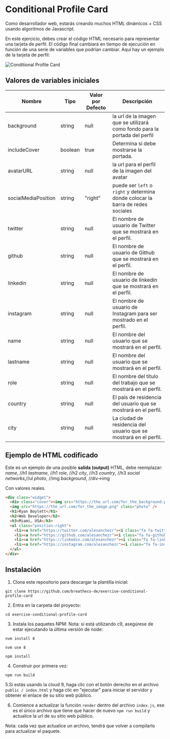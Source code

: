 # Conditional Profile Card

Como desarrollador web, estarás creando muchos HTML dinámicos + CSS usando algoritmos de Javascript.

En este ejercicio, debes crear el código HTML necesario para representar una tarjeta de perfil. El código final cambiará en tiempo de ejecución en función de una serie de variables que podrían cambiar. Aquí hay un ejemplo de la tarjeta de perfil:

![Conditional Profile Card](https://raw.githubusercontent.com/breatheco-de/exercise-conditional-profile-card/master/preview.png)

## Valores de variables iniciales

| Nombre | Tipo | Valor por Defecto | Descripción |
| --- | --- | --- | --- |
| background | string | null | la url de la imagen que se utilizará como fondo para la portada del perfil |
| includeCover | boolean | true | Determina si debe mostrarse la portada. |
| avatarURL | string | null | la url para el perfil de la imagen del avatar |
| socialMediaPosition | string | "right" | puede ser `left` o` right` y determina dónde colocar la barra de redes sociales |
| twitter | string | null | El nombre de usuario de Twitter que se mostrará en el perfil. |
| github | string | null | El nombre de usuario de Github que se mostrará en el perfil. |
| linkedin | string | null | El nombre de usuario de linkedin que se mostrará en el perfil. |
| instagram | string | null | El nombre de usuario de Instagram para ser mostrado en el perfil. |
| name | string | null | El nombre del usuario que se mostrará en el perfil.|
| lastname | string | null | El nombre del usuario que se mostrará en el perfil. |
| role | string | null | El nombre del título del trabajo que se mostrará en el perfil. |
| country | string | null | El país de residencia del usuario que se mostrará en el perfil. |
| city | string | null | La ciudad de residencia del usuario que se mostrará en el perfil.|

## Ejemplo de HTML codificado

Este es un ejemplo de una posible **salida (output)** HTML, debe reemplazar: 
  *name*,           //h1 
  *lastname*,       //h1
  *role*,           //h2
  *city*,           //h3
  *country*,        //h3
  *social networks*,//ul
  *photo*,          //img
  *background*,     //div->img

Con valores reales.

```html
<div class="widget">
  <div class="cover"><img src="https://the_url.com/for_the_background.png" /></div>
  <img src="https://the_url.com/for_the_image.png" class="photo" />
  <h1>Ryan Boylett</h1>
  <h2>Web Developer</h2>
  <h3>Miami, USA</h3>
  <ul class="position-right">
    <li><a href="https://twitter.com/alesanchezr"><i class="fa fa-twitter"></i></a></li>
    <li><a href="https://github.com/alesanchezr"><i class="fa fa-github"></i></a></li>
    <li><a href="https://linkedin.com/alesanchezr"><i class="fa fa-linkedin"></i></a></li>
    <li><a href="https://instagram.com/alesanchezr"><i class="fa fa-instagram"></i></a></li>
  </ul>
</div>
```

## Instalación

1. Clona este repositorio para descargar la plantilla inicial:

`git clone https://github.com/breatheco-de/exercise-conditional-profile-card`

2. Entra en la carpeta del proyecto: 

`cd exercise-conditional-profile-card`

3. Instala los paquetes NPM:
Nota: si está utilizando c9, asegúrese de estar ejecutando la última versión de node: 

`nvm install 8`

`nvm use 8`


`npm install`

4. Construir por primera vez: 

`npm run build`

5.Si estás usando la cloud 9, haga clic con el botón derecho en el archivo `public / index.html` y haga clic en "ejecutar" para iniciar el servidor y obtener el enlace de su sitio web público.

6. Comience a actualizar la función `render` dentro del archivo `index.js`, ese es el único archivo que tiene que hacer de nuevo `npm run build` y actualice la url de su sitio web público.

Nota: cada vez que actualice un archivo, tendrá que volver a compilarlo para actualizar el paquete.
